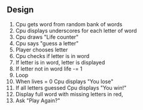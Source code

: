 ## Design


1. Cpu gets word from random bank of words
2. Cpu displays underscores for each letter of word
3. Cpu draws "Life counter"
4. Cpu says "guess a letter"
5. Player chooses letter
6. Cpu checks if letter is in word
7. If letter is in word, letter is displayed
8. If letter not in word life -= 1
9. Loop
10. When lives = 0 Cpu displays "You lose"
11. If all letters guessed Cpu displays "You win!"
12. Display full word with missing letters in red,
13. Ask "Play Again?"

